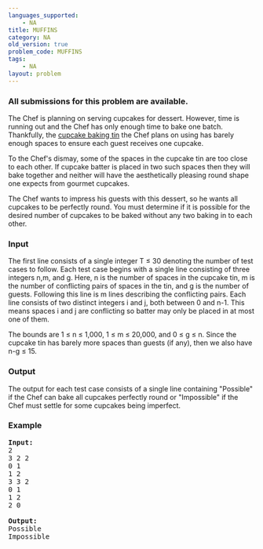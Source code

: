 ```yaml
---
languages_supported:
    - NA
title: MUFFINS
category: NA
old_version: true
problem_code: MUFFINS
tags:
    - NA
layout: problem
---
```

###  All submissions for this problem are available. 

The Chef is planning on serving cupcakes for dessert. However, time is running out and the Chef has only enough time to bake one batch. Thankfully, the [cupcake baking tin](http://www.governmentauctions.org/uploaded_images/baking-724457.jpg) the Chef plans on using has barely enough spaces to ensure each guest receives one cupcake.

To the Chef's dismay, some of the spaces in the cupcake tin are too close to each other. If cupcake batter is placed in two such spaces then they will bake together and neither will have the aesthetically pleasing round shape one expects from gourmet cupcakes.

The Chef wants to impress his guests with this dessert, so he wants all cupcakes to be perfectly round. You must determine if it is possible for the desired number of cupcakes to be baked without any two baking in to each other.

### Input

The first line consists of a single integer T ≤ 30 denoting the number of test cases to follow. Each test case begins with a single line consisting of three integers n,m, and g. Here, n is the number of spaces in the cupcake tin, m is the number of conflicting pairs of spaces in the tin, and g is the number of guests. Following this line is m lines describing the conflicting pairs. Each line consists of two distinct integers i and j, both between 0 and n-1. This means spaces i and j are conflicting so batter may only be placed in at most one of them.

The bounds are 1 ≤ n ≤ 1,000, 1 ≤ m ≤ 20,000, and 0 ≤ g ≤ n. Since the cupcake tin has barely more spaces than guests (if any), then we also have n-g ≤ 15.

### Output

The output for each test case consists of a single line containing "Possible" if the Chef can bake all cupcakes perfectly round or "Impossible" if the Chef must settle for some cupcakes being imperfect.

### Example

<pre><b>Input:</b>
2
3 2 2
0 1
1 2
3 3 2
0 1
1 2
2 0

<b>Output:</b>
Possible
Impossible
</pre>